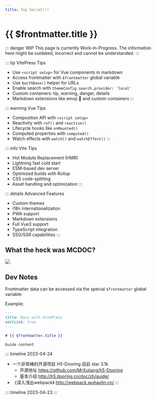 ```yaml
---
title: Top Secret!!!
---
```


# {{ $frontmatter.title }}

::: danger WIP
This page is currently Work-In-Progress. The information here might be outdated, incorrect and cannot be understanded.
:::

::: tip VitePress Tips
- Use `<script setup>` for Vue components in markdown
- Access frontmatter with `$frontmatter` global variable
- Use `$withBase()` helper for URLs
- Enable search with `themeConfig.search.provider: 'local'`
- Custom containers: tip, warning, danger, details
- Markdown extensions like emoji :tada: and custom containers
:::

::: warning Vue Tips
- Composition API with `<script setup>`
- Reactivity with `ref()` and `reactive()`
- Lifecycle hooks like `onMounted()`
- Computed properties with `computed()`
- Watch effects with `watch()` and `watchEffect()`
:::

::: info Vite Tips 
- Hot Module Replacement (HMR)
- Lightning fast cold start
- ESM-based dev server
- Optimized builds with Rollup
- CSS code-splitting
- Asset handling and optimization
:::

::: details Advanced Features
- Custom themes
- i18n internationalization
- PWA support
- Markdown extensions
- Full Vue3 support
- TypeScript integration
- SSG/SSR capabilities
:::

## What the heck was MCDOC?

![](https://i.imgur.com/1nvFycH.png)

## Dev Notes

Frontmatter data can be accessed via the special `$frontmatter` global variable:

Example:

```md
---
title: Docs with VitePress
editLink: true
---

# {{ $frontmatter.title }}

Guide content

```

::: timeline 2023-04-24
- 一个非常棒的开源项目 H5-Dooring 目前 star 3.1k
  - 开源地址 https://github.com/MrXujiang/h5-Dooring
  - 基本介绍 http://h5.dooring.cn/doc/zh/guide/
- 《深入浅出webpack》 http://webpack.wuhaolin.cn/
:::

::: timeline 2023-04-23
:::